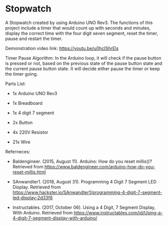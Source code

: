 # Stopwatch
A Stopwatch created by using Arduino UNO Rev3. The functions of this project include a timer that would count up with seconds and minutes, display the correct time with the four digit seven segment, reset the timer, pause and restart the timer.

Demonstration video link: https://youtu.be/u0hclShrEls
 
Timer Pause Algorithm:
In the Arduino loop, it will check if the pause button is pressed or not, based on the previous state of the pause button state and the current pause button state. It will decide either pause the timer or keep the timer going.

Parts List:

- 1x	Arduino UNO Rev3

- 1x	Breadboard

- 1x	4 digit 7 segment

- 2x	Button

- 4x	220V Resistor

- 21x	Wire


Referneces:

- Baldengineer. (2015, August 11). Arduino: How do you reset millis()? Retrieved from https://www.baldengineer.com/arduino-how-do-you-reset-millis.html

- SAnwandter1. (2018, August 31). Programming 4 Digit 7 Segment LED Display. Retrieved from https://www.hackster.io/SAnwandter1/programming-4-digit-7-segment-led-display-2d33f8

- Instructables. (2017, October 06). Using a 4 Digit, 7 Segment Display, With Arduino. Retrieved from https://www.instructables.com/id/Using-a-4-digit-7-segment-display-with-arduino/
